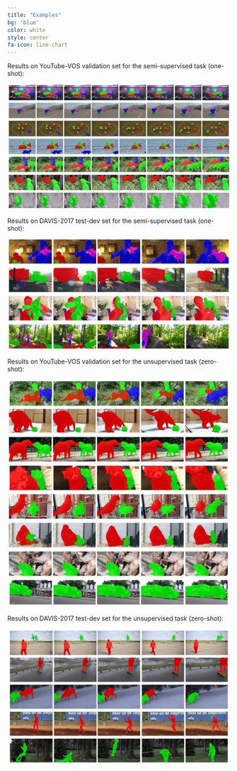 ```yaml
---
title: "Examples"
bg: 'blue'
color: white
style: center
fa-icon: line-chart
---
```


Results on YouTube-VOS validation set for the semi-supervised task (one-shot):

<img src="./assets/youtube-one-qualitative.png" alt="youtube-vos one shot"/>

Results on DAVIS-2017 test-dev set for the semi-supervised task (one-shot):

<img src="./assets/davis-one-qualitative.png" alt="davis one shot"/>

Results on YouTube-VOS validation set for the unsupervised task (zero-shot):

<img src="./assets/youtube-zero-qualitative.png" alt="youtube-vos zero shot"/>

Results on DAVIS-2017 test-dev set for the unsupervised task (zero-shot):

<img src="./assets/davis-zero-qualitative.png" alt="youtube-vos zero shot"/>
